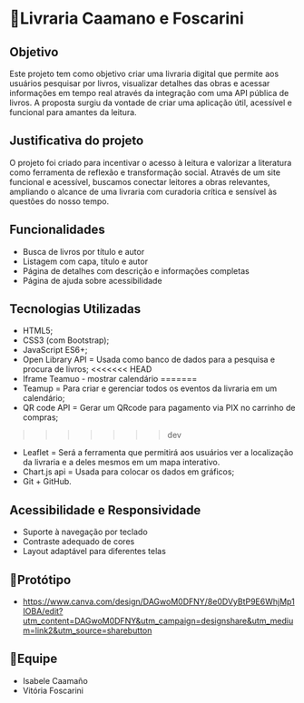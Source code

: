 # 📖Livraria Caamano e Foscarini

## Objetivo
Este projeto tem como objetivo criar uma livraria digital que permite aos usuários pesquisar por livros, visualizar detalhes das obras e acessar informações em tempo real através da integração com uma API pública de livros. A proposta surgiu da vontade de criar uma aplicação útil, acessível e funcional para amantes da leitura.

## Justificativa do projeto
O projeto foi criado para incentivar o acesso à leitura e valorizar a literatura como ferramenta de reflexão e transformação social. Através de um site funcional e acessível, buscamos conectar leitores a obras relevantes, ampliando o alcance de uma livraria com curadoria crítica e sensível às questões do nosso tempo.

## Funcionalidades
- Busca de livros por título e autor
- Listagem com capa, título e autor
- Página de detalhes com descrição e informações completas
- Página de ajuda sobre acessibilidade

## Tecnologias Utilizadas
- HTML5;
- CSS3 (com Bootstrap);
- JavaScript ES6+;
- Open Library API = Usada como banco de dados para a pesquisa e procura de livros;
<<<<<<< HEAD
- Iframe Teamuo - mostrar calendário
=======
- Teamup = Para criar e gerenciar todos os eventos da livraria em um calendário;
- QR code API = Gerar um QRcode para pagamento via PIX no carrinho de compras;
>>>>>>> dev
- Leaflet = Será a ferramenta que permitirá aos usuários ver a localização da livraria e a deles mesmos em um mapa interativo.
- Chart.js api = Usada para colocar os dados em gráficos;
- Git + GitHub.

## Acessibilidade e Responsividade
- Suporte à navegação por teclado
- Contraste adequado de cores
- Layout adaptável para diferentes telas

## 📎Protótipo
- https://www.canva.com/design/DAGwoM0DFNY/8e0DVyBtP9E6WhjMp1IOBA/edit?utm_content=DAGwoM0DFNY&utm_campaign=designshare&utm_medium=link2&utm_source=sharebutton

## 👥Equipe
- Isabele Caamaño
- Vitória Foscarini